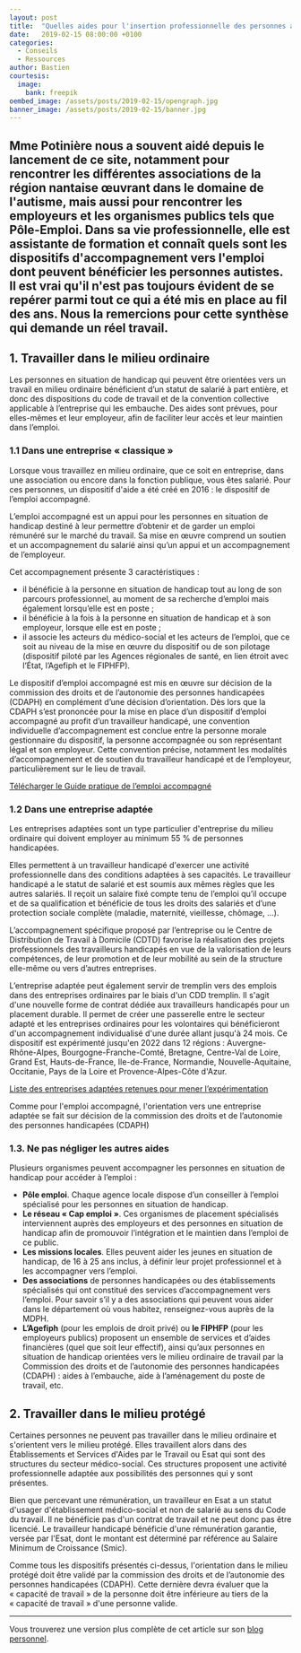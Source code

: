```yaml
---
layout: post
title:  "Quelles aides pour l'insertion professionnelle des personnes autistes ?"
date:   2019-02-15 08:00:00 +0100
categories:
  - Conseils
  - Ressources
author: Bastien
courtesis:
  image:
    bank: freepik
oembed_image: /assets/posts/2019-02-15/opengraph.jpg
banner_image: /assets/posts/2019-02-15/banner.jpg
---
```



Mme Potinière nous a souvent aidé depuis le lancement de ce site, notamment pour rencontrer les différentes associations de la région nantaise œuvrant dans le domaine 
de l'autisme, mais aussi pour rencontrer les employeurs et les organismes publics tels que Pôle-Emploi.
Dans sa vie professionnelle, elle est assistante de formation et connaît quels sont les dispositifs d'accompagnement vers l'emploi
dont peuvent bénéficier les personnes autistes.
Il est vrai qu'il n'est pas toujours évident de se repérer parmi tout ce qui a été mis en place au fil des ans. Nous la remercions pour cette synthèse qui demande un réel travail.
---



## 1. Travailler dans le milieu ordinaire

Les personnes en situation de handicap qui peuvent être orientées vers un travail en milieu ordinaire bénéficient d’un statut de salarié à part entière, et donc des dispositions du code 
de travail et de la convention collective applicable à l’entreprise qui les embauche. Des aides sont prévues, pour elles-mêmes et leur employeur, afin de faciliter leur accès et leur 
maintien dans l’emploi. 

### 1.1 Dans une entreprise «&nbsp;classique&nbsp;»

Lorsque vous travaillez en milieu ordinaire, que ce soit en entreprise, dans une association ou encore dans la fonction publique, vous êtes salarié.
Pour ces personnes, un dispositif d'aide a été créé en 2016 : le dispositif de l’emploi accompagné.

L’emploi accompagné est un appui pour les personnes en situation de handicap destiné à leur permettre d’obtenir et de garder un emploi rémunéré sur le marché du travail. Sa mise en 
œuvre comprend un soutien et un accompagnement du salarié ainsi qu’un appui et un accompagnement de l’employeur.

Cet accompagnement présente 3 caractéristiques&nbsp;:

  - il bénéficie à la personne en situation de handicap tout au long de son parcours professionnel, au moment de sa recherche d’emploi mais également lorsqu’elle est en poste ;
  - il bénéficie à la fois à la personne en situation de handicap et à son employeur, lorsque elle est en poste ;
  - il associe les acteurs du médico-social et les acteurs de l’emploi, que ce soit au niveau de la mise en œuvre du dispositif ou de son pilotage (dispositif piloté par les Agences 
régionales de santé, en lien étroit avec l’État, l’Agefiph et le FIPHFP). 

Le dispositif d’emploi accompagné est mis en œuvre sur décision de la commission des droits et de l’autonomie des personnes handicapées (CDAPH) en complément d’une décision 
d’orientation. Dès lors que la CDAPH s’est prononcée pour la mise en place d’un dispositif d’emploi accompagné au profit d’un travailleur handicapé, une convention individuelle 
d’accompagnement est conclue entre la personne morale gestionnaire du dispositif, la personne accompagnée ou son représentant légal et son employeur. Cette convention précise, notamment 
les modalités d’accompagnement et de soutien du travailleur handicapé et de l’employeur, particulièrement sur le lieu de travail. 

<a href="https://handicap.gouv.fr/IMG/pdf/guide_emploi_accompagne__17-04-2018.pdf">Télécharger le Guide pratique de l’emploi accompagné</a>

### 1.2 Dans une entreprise adaptée

Les entreprises adaptées sont un type particulier d'entreprise du milieu ordinaire qui doivent employer au minimum 55 % de personnes handicapées.

Elles permettent à un travailleur handicapé d'exercer une activité professionnelle dans des conditions adaptées à ses capacités. 
Le travailleur handicapé a le statut de salarié et est soumis aux mêmes règles que les autres salariés.
Il reçoit un salaire fixé compte tenu de l’emploi qu’il occupe et de sa qualification 
et bénéficie de tous les droits des salariés et d’une protection sociale complète (maladie, maternité, vieillesse, chômage, …). 

L’accompagnement spécifique proposé par l’entreprise ou le Centre de Distribution de Travail à Domicile (CDTD) favorise la réalisation des projets professionnels des 
travailleurs handicapés en vue de la valorisation de leurs compétences, de leur promotion et de leur mobilité au sein de la structure elle-même ou vers d’autres entreprises. 

L’entreprise adaptée peut également servir de tremplin vers des emplois dans des entreprises ordinaires par le biais d'un CDD tremplin.
Il s'agit d'une nouvelle forme de contrat dédiée aux travailleurs handicapés pour un placement durable.
Il permet de créer une passerelle entre le secteur adapté et les entreprises ordinaires pour les 
volontaires qui bénéficieront d'un accompagnement individualisé d'une durée allant jusqu'à 24 mois.
Ce dispositif est expérimenté jusqu'en 2022 dans 12 régions&nbsp;: 
Auvergne-Rhône-Alpes, Bourgogne-Franche-Comté, Bretagne, Centre-Val de Loire, Grand Est, Hauts-de-France, Ile-de-France, Normandie, Nouvelle-Aquitaine, Occitanie, Pays de la Loire et Provence-Alpes-Côte d'Azur. 

<a href="https://www.legifrance.gouv.fr/affichTexte.do?cidTexte=JORFTEXT000037848282&dateTexte=&categorieLien=id">Liste des entreprises adaptées retenues pour mener 
l’expérimentation</a>

Comme pour l'emploi accompagné, l'orientation vers une entreprise adaptée se fait sur décision de 
la commission des droits et de l’autonomie des personnes handicapées (CDAPH)


### 1.3. Ne pas négliger les autres aides

Plusieurs organismes peuvent accompagner les personnes en situation de handicap pour accéder à l’emploi :

  - <strong>Pôle emploi</strong>. Chaque agence locale dispose d’un conseiller à l’emploi spécialisé pour les personnes en situation de handicap.
  - <strong>Le réseau « Cap emploi »</strong>. Ces organismes de placement spécialisés interviennent auprès des employeurs et des personnes en situation de handicap afin de promouvoir 
l’intégration et le maintien dans l’emploi de ce public.
  - <strong>Les missions locales</strong>. Elles peuvent aider les jeunes en situation de handicap, de 16 à 25 ans inclus, à définir leur projet professionnel et à les accompagner vers 
l’emploi.
  - <strong>Des associations</strong> de personnes handicapées ou des établissements spécialisés qui ont constitué des services d’accompagnement vers l’emploi. Pour savoir s’il y a des 
associations qui peuvent vous aider dans le département où vous habitez, renseignez-vous auprès de la MDPH.
  - <strong>L’Agefiph</strong> (pour les emplois de droit privé) ou <strong>le FIPHFP</strong> (pour les employeurs publics) proposent un ensemble de services et d’aides financières 
(quel que soit leur effectif), ainsi qu’aux personnes en situation de handicap orientées vers le milieu ordinaire de travail par la Commission des droits et de l’autonomie des personnes handicapées (CDAPH) : aides à 
l’embauche, aide à l’aménagement du poste de travail, etc.  


## 2. Travailler dans le milieu protégé

Certaines personnes ne peuvent pas travailler dans le milieu ordinaire et s'orientent  vers le milieu protégé.
Elles travaillent alors dans des Établissements et Services d'Aides par le Travail ou Esat qui sont des structures du secteur médico-social.
Ces structures proposent une activité professionnelle adaptée aux possibilités des personnes qui y sont présentes.

Bien que percevant une rémunération, un travailleur en Esat a un statut d'usager d'établissement médico-social et non de salarié au sens du Code du travail. Il ne bénéficie pas d'un 
contrat de travail et ne peut donc pas être licencié. Le travailleur handicapé bénéficie d'une rémunération garantie, versée par l'Esat, dont le montant est déterminé par référence au 
Salaire Minimum de Croissance (Smic).

Comme tous les dispositifs présentés ci-dessus, l'orientation dans le milieu protégé doit être validé par la 
commission des droits et de l’autonomie des personnes handicapées (CDAPH). Cette dernière devra évaluer que la «&nbsp;capacité de travail&nbsp;» de la personne doit être inférieure au tiers de la 
«&nbsp;capacité de travail&nbsp;» d'une personne valide.


---

Vous trouverez une version plus complète de cet article sur son <a href="http://chrystelepotiniere.wixsite.com/web-cv/single-post/2019/02/05/Formation-et-insertion-en-milieu-ordinaire-des-personnes-autistes">blog personnel</a>.
